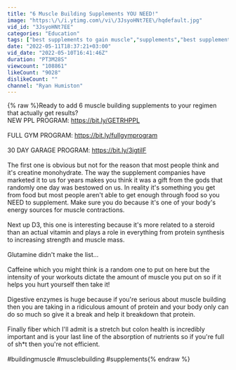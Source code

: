```yaml
---
title: "6 Muscle Building Supplements YOU NEED!"
image: "https:\/\/i.ytimg.com\/vi\/3JsyoHNt7EE\/hqdefault.jpg"
vid_id: "3JsyoHNt7EE"
categories: "Education"
tags: ["best supplements to gain muscle","supplements","best supplements"]
date: "2022-05-11T18:37:21+03:00"
vid_date: "2022-05-10T16:41:46Z"
duration: "PT3M28S"
viewcount: "108861"
likeCount: "9028"
dislikeCount: ""
channel: "Ryan Humiston"
---
```

{% raw %}Ready to add 6 muscle building supplements to your regimen that actually get results?<br />NEW PPL PROGRAM: <a rel="nofollow" target="blank" href="https://bit.ly/GETRHPPL">https://bit.ly/GETRHPPL</a><br /><br />FULL GYM PROGRAM: <a rel="nofollow" target="blank" href="https://bit.ly/fullgymprogram">https://bit.ly/fullgymprogram</a><br /><br /> 30 DAY GARAGE PROGRAM: <a rel="nofollow" target="blank" href="https://bit.ly/3igtiIF">https://bit.ly/3igtiIF</a> <br /><br />The first one is obvious but not for the reason that most people think and it's creatine monohydrate. The way the supplement companies have marketed it to us for years makes you think it was a gift from the gods that randomly one day was bestowed on us. In reality it's something you get from food but most people aren't able to get enough through food so you NEED to supplement. Make sure you do because it's one of your body's energy sources for muscle contractions.<br /><br />Next up D3, this one is interesting because it's more related to a steroid than an actual vitamin and plays a role in everything from protein synthesis to increasing strength and muscle mass.<br /><br />Glutamine didn't make the list...<br /><br />Caffeine which you might think is a random one to put on here but the intensity of your workouts dictate the amount of muscle you put on so if it helps you hurt yourself then take it!<br /><br />Digestive enzymes is huge because if you're serious about muscle building then you are taking in a ridiculous amount of protein and your body only can do so much so give it a break and help it breakdown that protein. <br /><br />Finally fiber which I'll admit is a stretch but colon health is incredibly important and is your last line of the absorption of nutrients so if you're full of sh*t then you're not efficient.<br /><br />#buildingmuscle #musclebuilding #supplements{% endraw %}
